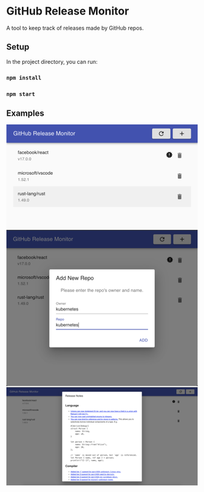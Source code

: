 # GitHub Release Monitor

A tool to keep track of releases made by GitHub repos.

## Setup

In the project directory, you can run:

### `npm install`
### `npm start`


## Examples

![Alt text](Example1.png)
![Alt text](Example2.png)
![Alt text](Example3.png)